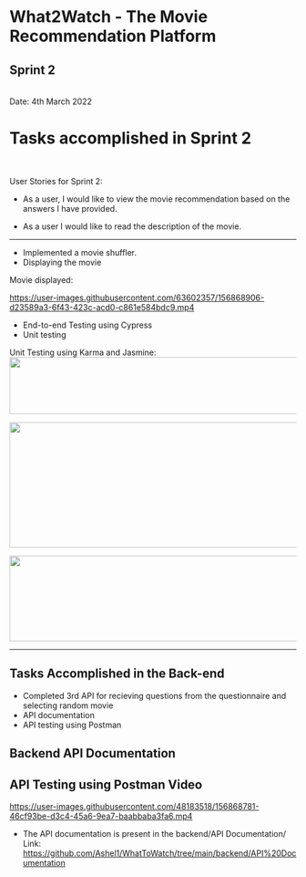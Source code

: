 <h1>What2Watch - The Movie Recommendation Platform</h1>
<h2>Sprint 2</h2> <br>
Date: 4th March 2022

<br>
<h1>Tasks accomplished in Sprint 2</h1>
<br>

User Stories for Sprint 2:
* As a user, I would like to view the movie recommendation based on the answers I have provided. 

- As a user I would like to read the description of the movie.

<hr>

- Implemented a movie shuffler.
- Displaying the movie
 
 Movie displayed:
 <br>


https://user-images.githubusercontent.com/63602357/156868906-d23589a3-6f43-423c-acd0-c861e584bdc9.mp4


- End-to-end Testing using Cypress
- Unit testing
 
 Unit Testing using Karma and Jasmine:
  <br>
 <img src="https://github.com/Ashel1/WhatToWatch/blob/323e379780ca2b59f8bcb22f10817deb42b710f8/images/test1.png" height="100" width="700"/> <br>

 <img src="https://github.com/Ashel1/WhatToWatch/blob/323e379780ca2b59f8bcb22f10817deb42b710f8/images/test2.png" height="220" width="700"/> <br>

 <img src="https://github.com/Ashel1/WhatToWatch/blob/323e379780ca2b59f8bcb22f10817deb42b710f8/images/test3.png" height="150" width="700"/> <br>

<hr>
<h2>Tasks Accomplished in the Back-end</h2>

 - Completed 3rd API for recieving questions from the questionnaire and selecting random movie
 - API documentation
 - API testing using Postman 
<h2>Backend API Documentation</h2>

<h2> API Testing using Postman Video </h2>


https://user-images.githubusercontent.com/48183518/156868781-46cf93be-d3c4-45a6-9ea7-baabbaba3fa6.mp4




 - The API documentation is present in the backend/API Documentation/ 
   Link: https://github.com/Ashel1/WhatToWatch/tree/main/backend/API%20Documentation
